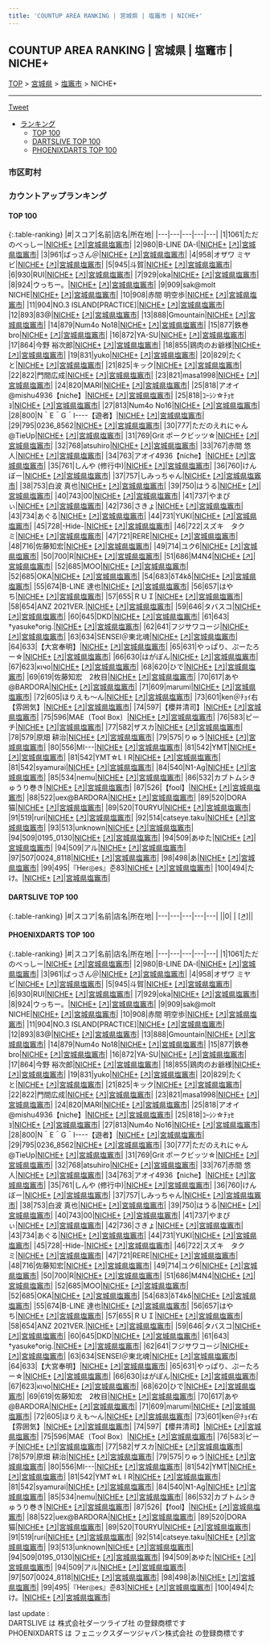 ```yaml
---
title: 'COUNTUP AREA RANKING | 宮城県 | 塩竈市 | NICHE+'
---
```

## COUNTUP AREA RANKING | 宮城県 | 塩竈市 | NICHE+

[TOP](/darts/rank/) > [宮城県](/darts/rank/宮城県/) > [塩竈市](/darts/rank/宮城県/塩竈市/) > NICHE+

___

<a href="https://twitter.com/share?ref_src=twsrc%5Etfw" data-text="COUNTUP AREA RANKING | 宮城県塩竈市NICHE+" class="twitter-share-button" data-hashtags="DARTSLIVE,PHOENIXDARTS,darts,ダーツ" data-show-count="false">Tweet</a>

* [ランキング](#カウントアップランキング)
    * [TOP 100](#top-100)
    * [DARTSLIVE TOP 100](#dartslive-top-100)
    * [PHOENIXDARTS TOP 100](#phoenixdarts-top-100)

### 市区町村

<ul>

</ul>

### カウントアップランキング

#### TOP 100



{:.table-ranking}
|#|スコア|名前|店名|所在地|
|---|---|---|---|---|
|1|1061|<span class="rank-name-pd">ただのべっしー</span>|<a href="/darts/rank/shops/82475.html">NICHE+</a> <a href="https://vs.phoenixdarts.com/jp/shop/shopDetailInfo/s_82475?s_seq=82475">[↗]</a>|<a href="/darts/rank/宮城県/塩竈市">宮城県塩竈市</a>|
|2|980|<span class="rank-name-pd">B-LINE  DA-I</span>|<a href="/darts/rank/shops/82475.html">NICHE+</a> <a href="https://vs.phoenixdarts.com/jp/shop/shopDetailInfo/s_82475?s_seq=82475">[↗]</a>|<a href="/darts/rank/宮城県/塩竈市">宮城県塩竈市</a>|
|3|961|<span class="rank-name-pd">ばっさん＠</span>|<a href="/darts/rank/shops/82475.html">NICHE+</a> <a href="https://vs.phoenixdarts.com/jp/shop/shopDetailInfo/s_82475?s_seq=82475">[↗]</a>|<a href="/darts/rank/宮城県/塩竈市">宮城県塩竈市</a>|
|4|958|<span class="rank-name-pd">オザワ ミヤビ</span>|<a href="/darts/rank/shops/82475.html">NICHE+</a> <a href="https://vs.phoenixdarts.com/jp/shop/shopDetailInfo/s_82475?s_seq=82475">[↗]</a>|<a href="/darts/rank/宮城県/塩竈市">宮城県塩竈市</a>|
|5|945|<span class="rank-name-pd">斗賀</span>|<a href="/darts/rank/shops/82475.html">NICHE+</a> <a href="https://vs.phoenixdarts.com/jp/shop/shopDetailInfo/s_82475?s_seq=82475">[↗]</a>|<a href="/darts/rank/宮城県/塩竈市">宮城県塩竈市</a>|
|6|930|<span class="rank-name-pd">RUI</span>|<a href="/darts/rank/shops/82475.html">NICHE+</a> <a href="https://vs.phoenixdarts.com/jp/shop/shopDetailInfo/s_82475?s_seq=82475">[↗]</a>|<a href="/darts/rank/宮城県/塩竈市">宮城県塩竈市</a>|
|7|929|<span class="rank-name-pd">oka</span>|<a href="/darts/rank/shops/82475.html">NICHE+</a> <a href="https://vs.phoenixdarts.com/jp/shop/shopDetailInfo/s_82475?s_seq=82475">[↗]</a>|<a href="/darts/rank/宮城県/塩竈市">宮城県塩竈市</a>|
|8|924|<span class="rank-name-pd">ウっちー。</span>|<a href="/darts/rank/shops/82475.html">NICHE+</a> <a href="https://vs.phoenixdarts.com/jp/shop/shopDetailInfo/s_82475?s_seq=82475">[↗]</a>|<a href="/darts/rank/宮城県/塩竈市">宮城県塩竈市</a>|
|9|909|<span class="rank-name-pd">sak@molt　NICHE</span>|<a href="/darts/rank/shops/82475.html">NICHE+</a> <a href="https://vs.phoenixdarts.com/jp/shop/shopDetailInfo/s_82475?s_seq=82475">[↗]</a>|<a href="/darts/rank/宮城県/塩竈市">宮城県塩竈市</a>|
|10|908|<span class="rank-name-pd"><span class="pro-icon-pd"></span>赤間 明空歩</span>|<a href="/darts/rank/shops/82475.html">NICHE+</a> <a href="https://vs.phoenixdarts.com/jp/shop/shopDetailInfo/s_82475?s_seq=82475">[↗]</a>|<a href="/darts/rank/宮城県/塩竈市">宮城県塩竈市</a>|
|11|904|<span class="rank-name-pd">NO.3 ISLAND[PRACTICE]</span>|<a href="/darts/rank/shops/82475.html">NICHE+</a> <a href="https://vs.phoenixdarts.com/jp/shop/shopDetailInfo/s_82475?s_seq=82475">[↗]</a>|<a href="/darts/rank/宮城県/塩竈市">宮城県塩竈市</a>|
|12|893|<span class="rank-name-pd">83@</span>|<a href="/darts/rank/shops/82475.html">NICHE+</a> <a href="https://vs.phoenixdarts.com/jp/shop/shopDetailInfo/s_82475?s_seq=82475">[↗]</a>|<a href="/darts/rank/宮城県/塩竈市">宮城県塩竈市</a>|
|13|888|<span class="rank-name-pd">Gmountain</span>|<a href="/darts/rank/shops/82475.html">NICHE+</a> <a href="https://vs.phoenixdarts.com/jp/shop/shopDetailInfo/s_82475?s_seq=82475">[↗]</a>|<a href="/darts/rank/宮城県/塩竈市">宮城県塩竈市</a>|
|14|879|<span class="rank-name-pd">Num4o No18</span>|<a href="/darts/rank/shops/82475.html">NICHE+</a> <a href="https://vs.phoenixdarts.com/jp/shop/shopDetailInfo/s_82475?s_seq=82475">[↗]</a>|<a href="/darts/rank/宮城県/塩竈市">宮城県塩竈市</a>|
|15|877|<span class="rank-name-pd">鉄巻bro</span>|<a href="/darts/rank/shops/82475.html">NICHE+</a> <a href="https://vs.phoenixdarts.com/jp/shop/shopDetailInfo/s_82475?s_seq=82475">[↗]</a>|<a href="/darts/rank/宮城県/塩竈市">宮城県塩竈市</a>|
|16|872|<span class="rank-name-pd">YA-SU</span>|<a href="/darts/rank/shops/82475.html">NICHE+</a> <a href="https://vs.phoenixdarts.com/jp/shop/shopDetailInfo/s_82475?s_seq=82475">[↗]</a>|<a href="/darts/rank/宮城県/塩竈市">宮城県塩竈市</a>|
|17|864|<span class="rank-name-pd"><span class="pro-icon-pd"></span>今野 裕次郎</span>|<a href="/darts/rank/shops/82475.html">NICHE+</a> <a href="https://vs.phoenixdarts.com/jp/shop/shopDetailInfo/s_82475?s_seq=82475">[↗]</a>|<a href="/darts/rank/宮城県/塩竈市">宮城県塩竈市</a>|
|18|855|<span class="rank-name-pd">鶏肉のお爺様</span>|<a href="/darts/rank/shops/82475.html">NICHE+</a> <a href="https://vs.phoenixdarts.com/jp/shop/shopDetailInfo/s_82475?s_seq=82475">[↗]</a>|<a href="/darts/rank/宮城県/塩竈市">宮城県塩竈市</a>|
|19|831|<span class="rank-name-pd">yuko</span>|<a href="/darts/rank/shops/82475.html">NICHE+</a> <a href="https://vs.phoenixdarts.com/jp/shop/shopDetailInfo/s_82475?s_seq=82475">[↗]</a>|<a href="/darts/rank/宮城県/塩竈市">宮城県塩竈市</a>|
|20|829|<span class="rank-name-pd">たくと</span>|<a href="/darts/rank/shops/82475.html">NICHE+</a> <a href="https://vs.phoenixdarts.com/jp/shop/shopDetailInfo/s_82475?s_seq=82475">[↗]</a>|<a href="/darts/rank/宮城県/塩竈市">宮城県塩竈市</a>|
|21|825|<span class="rank-name-pd">キック</span>|<a href="/darts/rank/shops/82475.html">NICHE+</a> <a href="https://vs.phoenixdarts.com/jp/shop/shopDetailInfo/s_82475?s_seq=82475">[↗]</a>|<a href="/darts/rank/宮城県/塩竈市">宮城県塩竈市</a>|
|22|822|<span class="rank-name-pd">門間広成</span>|<a href="/darts/rank/shops/82475.html">NICHE+</a> <a href="https://vs.phoenixdarts.com/jp/shop/shopDetailInfo/s_82475?s_seq=82475">[↗]</a>|<a href="/darts/rank/宮城県/塩竈市">宮城県塩竈市</a>|
|23|821|<span class="rank-name-pd">masa1998</span>|<a href="/darts/rank/shops/82475.html">NICHE+</a> <a href="https://vs.phoenixdarts.com/jp/shop/shopDetailInfo/s_82475?s_seq=82475">[↗]</a>|<a href="/darts/rank/宮城県/塩竈市">宮城県塩竈市</a>|
|24|820|<span class="rank-name-pd">MARI</span>|<a href="/darts/rank/shops/82475.html">NICHE+</a> <a href="https://vs.phoenixdarts.com/jp/shop/shopDetailInfo/s_82475?s_seq=82475">[↗]</a>|<a href="/darts/rank/宮城県/塩竈市">宮城県塩竈市</a>|
|25|818|<span class="rank-name-pd">アオイ@mishu4936【niche】</span>|<a href="/darts/rank/shops/82475.html">NICHE+</a> <a href="https://vs.phoenixdarts.com/jp/shop/shopDetailInfo/s_82475?s_seq=82475">[↗]</a>|<a href="/darts/rank/宮城県/塩竈市">宮城県塩竈市</a>|
|25|818|<span class="rank-name-pd">ｺｰｼﾝ☆ﾁｮｾﾖ</span>|<a href="/darts/rank/shops/82475.html">NICHE+</a> <a href="https://vs.phoenixdarts.com/jp/shop/shopDetailInfo/s_82475?s_seq=82475">[↗]</a>|<a href="/darts/rank/宮城県/塩竈市">宮城県塩竈市</a>|
|27|813|<span class="rank-name-pd">Num4o No16</span>|<a href="/darts/rank/shops/82475.html">NICHE+</a> <a href="https://vs.phoenixdarts.com/jp/shop/shopDetailInfo/s_82475?s_seq=82475">[↗]</a>|<a href="/darts/rank/宮城県/塩竈市">宮城県塩竈市</a>|
|28|800|<span class="rank-name-pd">N＾E＾G＾I----【遊者】</span>|<a href="/darts/rank/shops/82475.html">NICHE+</a> <a href="https://vs.phoenixdarts.com/jp/shop/shopDetailInfo/s_82475?s_seq=82475">[↗]</a>|<a href="/darts/rank/宮城県/塩竈市">宮城県塩竈市</a>|
|29|795|<span class="rank-name-pd">0236_8562</span>|<a href="/darts/rank/shops/82475.html">NICHE+</a> <a href="https://vs.phoenixdarts.com/jp/shop/shopDetailInfo/s_82475?s_seq=82475">[↗]</a>|<a href="/darts/rank/宮城県/塩竈市">宮城県塩竈市</a>|
|30|777|<span class="rank-name-pd">ただのえれにゃん@TieUp</span>|<a href="/darts/rank/shops/82475.html">NICHE+</a> <a href="https://vs.phoenixdarts.com/jp/shop/shopDetailInfo/s_82475?s_seq=82475">[↗]</a>|<a href="/darts/rank/宮城県/塩竈市">宮城県塩竈市</a>|
|31|769|<span class="rank-name-pd">Grit ポークビッツ☆</span>|<a href="/darts/rank/shops/82475.html">NICHE+</a> <a href="https://vs.phoenixdarts.com/jp/shop/shopDetailInfo/s_82475?s_seq=82475">[↗]</a>|<a href="/darts/rank/宮城県/塩竈市">宮城県塩竈市</a>|
|32|768|<span class="rank-name-pd">atsuhiro</span>|<a href="/darts/rank/shops/82475.html">NICHE+</a> <a href="https://vs.phoenixdarts.com/jp/shop/shopDetailInfo/s_82475?s_seq=82475">[↗]</a>|<a href="/darts/rank/宮城県/塩竈市">宮城県塩竈市</a>|
|33|767|<span class="rank-name-pd"><span class="pro-icon-pd"></span>赤間 悠人</span>|<a href="/darts/rank/shops/82475.html">NICHE+</a> <a href="https://vs.phoenixdarts.com/jp/shop/shopDetailInfo/s_82475?s_seq=82475">[↗]</a>|<a href="/darts/rank/宮城県/塩竈市">宮城県塩竈市</a>|
|34|763|<span class="rank-name-pd">アオイ4936【niche】</span>|<a href="/darts/rank/shops/82475.html">NICHE+</a> <a href="https://vs.phoenixdarts.com/jp/shop/shopDetailInfo/s_82475?s_seq=82475">[↗]</a>|<a href="/darts/rank/宮城県/塩竈市">宮城県塩竈市</a>|
|35|761|<span class="rank-name-pd">しんや  (修行中)</span>|<a href="/darts/rank/shops/82475.html">NICHE+</a> <a href="https://vs.phoenixdarts.com/jp/shop/shopDetailInfo/s_82475?s_seq=82475">[↗]</a>|<a href="/darts/rank/宮城県/塩竈市">宮城県塩竈市</a>|
|36|760|<span class="rank-name-pd">けんぼー</span>|<a href="/darts/rank/shops/82475.html">NICHE+</a> <a href="https://vs.phoenixdarts.com/jp/shop/shopDetailInfo/s_82475?s_seq=82475">[↗]</a>|<a href="/darts/rank/宮城県/塩竈市">宮城県塩竈市</a>|
|37|757|<span class="rank-name-pd">しみっちゃん</span>|<a href="/darts/rank/shops/82475.html">NICHE+</a> <a href="https://vs.phoenixdarts.com/jp/shop/shopDetailInfo/s_82475?s_seq=82475">[↗]</a>|<a href="/darts/rank/宮城県/塩竈市">宮城県塩竈市</a>|
|38|753|<span class="rank-name-pd">白波 真也</span>|<a href="/darts/rank/shops/82475.html">NICHE+</a> <a href="https://vs.phoenixdarts.com/jp/shop/shopDetailInfo/s_82475?s_seq=82475">[↗]</a>|<a href="/darts/rank/宮城県/塩竈市">宮城県塩竈市</a>|
|39|750|<span class="rank-name-pd">はうる</span>|<a href="/darts/rank/shops/82475.html">NICHE+</a> <a href="https://vs.phoenixdarts.com/jp/shop/shopDetailInfo/s_82475?s_seq=82475">[↗]</a>|<a href="/darts/rank/宮城県/塩竈市">宮城県塩竈市</a>|
|40|743|<span class="rank-name-pd">00</span>|<a href="/darts/rank/shops/82475.html">NICHE+</a> <a href="https://vs.phoenixdarts.com/jp/shop/shopDetailInfo/s_82475?s_seq=82475">[↗]</a>|<a href="/darts/rank/宮城県/塩竈市">宮城県塩竈市</a>|
|41|737|<span class="rank-name-pd">やまぴぃ</span>|<a href="/darts/rank/shops/82475.html">NICHE+</a> <a href="https://vs.phoenixdarts.com/jp/shop/shopDetailInfo/s_82475?s_seq=82475">[↗]</a>|<a href="/darts/rank/宮城県/塩竈市">宮城県塩竈市</a>|
|42|736|<span class="rank-name-pd">さきょ</span>|<a href="/darts/rank/shops/82475.html">NICHE+</a> <a href="https://vs.phoenixdarts.com/jp/shop/shopDetailInfo/s_82475?s_seq=82475">[↗]</a>|<a href="/darts/rank/宮城県/塩竈市">宮城県塩竈市</a>|
|43|734|<span class="rank-name-pd">あぐる</span>|<a href="/darts/rank/shops/82475.html">NICHE+</a> <a href="https://vs.phoenixdarts.com/jp/shop/shopDetailInfo/s_82475?s_seq=82475">[↗]</a>|<a href="/darts/rank/宮城県/塩竈市">宮城県塩竈市</a>|
|44|731|<span class="rank-name-pd">YUKI</span>|<a href="/darts/rank/shops/82475.html">NICHE+</a> <a href="https://vs.phoenixdarts.com/jp/shop/shopDetailInfo/s_82475?s_seq=82475">[↗]</a>|<a href="/darts/rank/宮城県/塩竈市">宮城県塩竈市</a>|
|45|728|<span class="rank-name-pd">-Hide-</span>|<a href="/darts/rank/shops/82475.html">NICHE+</a> <a href="https://vs.phoenixdarts.com/jp/shop/shopDetailInfo/s_82475?s_seq=82475">[↗]</a>|<a href="/darts/rank/宮城県/塩竈市">宮城県塩竈市</a>|
|46|722|<span class="rank-name-pd">スズキ　タクミ</span>|<a href="/darts/rank/shops/82475.html">NICHE+</a> <a href="https://vs.phoenixdarts.com/jp/shop/shopDetailInfo/s_82475?s_seq=82475">[↗]</a>|<a href="/darts/rank/宮城県/塩竈市">宮城県塩竈市</a>|
|47|721|<span class="rank-name-pd">RERE</span>|<a href="/darts/rank/shops/82475.html">NICHE+</a> <a href="https://vs.phoenixdarts.com/jp/shop/shopDetailInfo/s_82475?s_seq=82475">[↗]</a>|<a href="/darts/rank/宮城県/塩竈市">宮城県塩竈市</a>|
|48|716|<span class="rank-name-pd">佐藤知宏</span>|<a href="/darts/rank/shops/82475.html">NICHE+</a> <a href="https://vs.phoenixdarts.com/jp/shop/shopDetailInfo/s_82475?s_seq=82475">[↗]</a>|<a href="/darts/rank/宮城県/塩竈市">宮城県塩竈市</a>|
|49|714|<span class="rank-name-pd">ユク6</span>|<a href="/darts/rank/shops/82475.html">NICHE+</a> <a href="https://vs.phoenixdarts.com/jp/shop/shopDetailInfo/s_82475?s_seq=82475">[↗]</a>|<a href="/darts/rank/宮城県/塩竈市">宮城県塩竈市</a>|
|50|700|<span class="rank-name-pd">R</span>|<a href="/darts/rank/shops/82475.html">NICHE+</a> <a href="https://vs.phoenixdarts.com/jp/shop/shopDetailInfo/s_82475?s_seq=82475">[↗]</a>|<a href="/darts/rank/宮城県/塩竈市">宮城県塩竈市</a>|
|51|686|<span class="rank-name-pd">M4N4</span>|<a href="/darts/rank/shops/82475.html">NICHE+</a> <a href="https://vs.phoenixdarts.com/jp/shop/shopDetailInfo/s_82475?s_seq=82475">[↗]</a>|<a href="/darts/rank/宮城県/塩竈市">宮城県塩竈市</a>|
|52|685|<span class="rank-name-pd">MOO</span>|<a href="/darts/rank/shops/82475.html">NICHE+</a> <a href="https://vs.phoenixdarts.com/jp/shop/shopDetailInfo/s_82475?s_seq=82475">[↗]</a>|<a href="/darts/rank/宮城県/塩竈市">宮城県塩竈市</a>|
|52|685|<span class="rank-name-pd">OKA</span>|<a href="/darts/rank/shops/82475.html">NICHE+</a> <a href="https://vs.phoenixdarts.com/jp/shop/shopDetailInfo/s_82475?s_seq=82475">[↗]</a>|<a href="/darts/rank/宮城県/塩竈市">宮城県塩竈市</a>|
|54|683|<span class="rank-name-pd">δT4kδ</span>|<a href="/darts/rank/shops/82475.html">NICHE+</a> <a href="https://vs.phoenixdarts.com/jp/shop/shopDetailInfo/s_82475?s_seq=82475">[↗]</a>|<a href="/darts/rank/宮城県/塩竈市">宮城県塩竈市</a>|
|55|674|<span class="rank-name-pd">B-LINE   達也</span>|<a href="/darts/rank/shops/82475.html">NICHE+</a> <a href="https://vs.phoenixdarts.com/jp/shop/shopDetailInfo/s_82475?s_seq=82475">[↗]</a>|<a href="/darts/rank/宮城県/塩竈市">宮城県塩竈市</a>|
|56|657|<span class="rank-name-pd">はやち</span>|<a href="/darts/rank/shops/82475.html">NICHE+</a> <a href="https://vs.phoenixdarts.com/jp/shop/shopDetailInfo/s_82475?s_seq=82475">[↗]</a>|<a href="/darts/rank/宮城県/塩竈市">宮城県塩竈市</a>|
|57|655|<span class="rank-name-pd">ＲＵＩ</span>|<a href="/darts/rank/shops/82475.html">NICHE+</a> <a href="https://vs.phoenixdarts.com/jp/shop/shopDetailInfo/s_82475?s_seq=82475">[↗]</a>|<a href="/darts/rank/宮城県/塩竈市">宮城県塩竈市</a>|
|58|654|<span class="rank-name-pd">ANZ 2021VER.</span>|<a href="/darts/rank/shops/82475.html">NICHE+</a> <a href="https://vs.phoenixdarts.com/jp/shop/shopDetailInfo/s_82475?s_seq=82475">[↗]</a>|<a href="/darts/rank/宮城県/塩竈市">宮城県塩竈市</a>|
|59|646|<span class="rank-name-pd">タバスコ</span>|<a href="/darts/rank/shops/82475.html">NICHE+</a> <a href="https://vs.phoenixdarts.com/jp/shop/shopDetailInfo/s_82475?s_seq=82475">[↗]</a>|<a href="/darts/rank/宮城県/塩竈市">宮城県塩竈市</a>|
|60|645|<span class="rank-name-pd">DKD</span>|<a href="/darts/rank/shops/82475.html">NICHE+</a> <a href="https://vs.phoenixdarts.com/jp/shop/shopDetailInfo/s_82475?s_seq=82475">[↗]</a>|<a href="/darts/rank/宮城県/塩竈市">宮城県塩竈市</a>|
|61|643|<span class="rank-name-pd">†yasuke†orig.</span>|<a href="/darts/rank/shops/82475.html">NICHE+</a> <a href="https://vs.phoenixdarts.com/jp/shop/shopDetailInfo/s_82475?s_seq=82475">[↗]</a>|<a href="/darts/rank/宮城県/塩竈市">宮城県塩竈市</a>|
|62|641|<span class="rank-name-pd">フジサワコージ</span>|<a href="/darts/rank/shops/82475.html">NICHE+</a> <a href="https://vs.phoenixdarts.com/jp/shop/shopDetailInfo/s_82475?s_seq=82475">[↗]</a>|<a href="/darts/rank/宮城県/塩竈市">宮城県塩竈市</a>|
|63|634|<span class="rank-name-pd">SENSEI＠東北魂</span>|<a href="/darts/rank/shops/82475.html">NICHE+</a> <a href="https://vs.phoenixdarts.com/jp/shop/shopDetailInfo/s_82475?s_seq=82475">[↗]</a>|<a href="/darts/rank/宮城県/塩竈市">宮城県塩竈市</a>|
|64|633|<span class="rank-name-pd">【大宮奉明】</span>|<a href="/darts/rank/shops/82475.html">NICHE+</a> <a href="https://vs.phoenixdarts.com/jp/shop/shopDetailInfo/s_82475?s_seq=82475">[↗]</a>|<a href="/darts/rank/宮城県/塩竈市">宮城県塩竈市</a>|
|65|631|<span class="rank-name-pd">やっぱり、ぷーたろー☆</span>|<a href="/darts/rank/shops/82475.html">NICHE+</a> <a href="https://vs.phoenixdarts.com/jp/shop/shopDetailInfo/s_82475?s_seq=82475">[↗]</a>|<a href="/darts/rank/宮城県/塩竈市">宮城県塩竈市</a>|
|66|630|<span class="rank-name-pd">はがぽん</span>|<a href="/darts/rank/shops/82475.html">NICHE+</a> <a href="https://vs.phoenixdarts.com/jp/shop/shopDetailInfo/s_82475?s_seq=82475">[↗]</a>|<a href="/darts/rank/宮城県/塩竈市">宮城県塩竈市</a>|
|67|623|<span class="rank-name-pd">κιчо</span>|<a href="/darts/rank/shops/82475.html">NICHE+</a> <a href="https://vs.phoenixdarts.com/jp/shop/shopDetailInfo/s_82475?s_seq=82475">[↗]</a>|<a href="/darts/rank/宮城県/塩竈市">宮城県塩竈市</a>|
|68|620|<span class="rank-name-pd">ひで</span>|<a href="/darts/rank/shops/82475.html">NICHE+</a> <a href="https://vs.phoenixdarts.com/jp/shop/shopDetailInfo/s_82475?s_seq=82475">[↗]</a>|<a href="/darts/rank/宮城県/塩竈市">宮城県塩竈市</a>|
|69|619|<span class="rank-name-pd">佐藤知宏　2枚目</span>|<a href="/darts/rank/shops/82475.html">NICHE+</a> <a href="https://vs.phoenixdarts.com/jp/shop/shopDetailInfo/s_82475?s_seq=82475">[↗]</a>|<a href="/darts/rank/宮城県/塩竈市">宮城県塩竈市</a>|
|70|617|<span class="rank-name-pd">あや@BARDORA</span>|<a href="/darts/rank/shops/82475.html">NICHE+</a> <a href="https://vs.phoenixdarts.com/jp/shop/shopDetailInfo/s_82475?s_seq=82475">[↗]</a>|<a href="/darts/rank/宮城県/塩竈市">宮城県塩竈市</a>|
|71|609|<span class="rank-name-pd">marumi</span>|<a href="/darts/rank/shops/82475.html">NICHE+</a> <a href="https://vs.phoenixdarts.com/jp/shop/shopDetailInfo/s_82475?s_seq=82475">[↗]</a>|<a href="/darts/rank/宮城県/塩竈市">宮城県塩竈市</a>|
|72|605|<span class="rank-name-pd">ほりえも〜ん</span>|<a href="/darts/rank/shops/82475.html">NICHE+</a> <a href="https://vs.phoenixdarts.com/jp/shop/shopDetailInfo/s_82475?s_seq=82475">[↗]</a>|<a href="/darts/rank/宮城県/塩竈市">宮城県塩竈市</a>|
|73|601|<span class="rank-name-pd">ken＠ﾁｮｲ右【雰囲気】</span>|<a href="/darts/rank/shops/82475.html">NICHE+</a> <a href="https://vs.phoenixdarts.com/jp/shop/shopDetailInfo/s_82475?s_seq=82475">[↗]</a>|<a href="/darts/rank/宮城県/塩竈市">宮城県塩竈市</a>|
|74|597|<span class="rank-name-pd">【櫻井清司】</span>|<a href="/darts/rank/shops/82475.html">NICHE+</a> <a href="https://vs.phoenixdarts.com/jp/shop/shopDetailInfo/s_82475?s_seq=82475">[↗]</a>|<a href="/darts/rank/宮城県/塩竈市">宮城県塩竈市</a>|
|75|596|<span class="rank-name-pd">MAE〔Tool Box〕</span>|<a href="/darts/rank/shops/82475.html">NICHE+</a> <a href="https://vs.phoenixdarts.com/jp/shop/shopDetailInfo/s_82475?s_seq=82475">[↗]</a>|<a href="/darts/rank/宮城県/塩竈市">宮城県塩竈市</a>|
|76|583|<span class="rank-name-pd">ピーチ</span>|<a href="/darts/rank/shops/82475.html">NICHE+</a> <a href="https://vs.phoenixdarts.com/jp/shop/shopDetailInfo/s_82475?s_seq=82475">[↗]</a>|<a href="/darts/rank/宮城県/塩竈市">宮城県塩竈市</a>|
|77|582|<span class="rank-name-pd">ザスカ</span>|<a href="/darts/rank/shops/82475.html">NICHE+</a> <a href="https://vs.phoenixdarts.com/jp/shop/shopDetailInfo/s_82475?s_seq=82475">[↗]</a>|<a href="/darts/rank/宮城県/塩竈市">宮城県塩竈市</a>|
|78|579|<span class="rank-name-pd">原畑 耕治</span>|<a href="/darts/rank/shops/82475.html">NICHE+</a> <a href="https://vs.phoenixdarts.com/jp/shop/shopDetailInfo/s_82475?s_seq=82475">[↗]</a>|<a href="/darts/rank/宮城県/塩竈市">宮城県塩竈市</a>|
|79|575|<span class="rank-name-pd">りゅう</span>|<a href="/darts/rank/shops/82475.html">NICHE+</a> <a href="https://vs.phoenixdarts.com/jp/shop/shopDetailInfo/s_82475?s_seq=82475">[↗]</a>|<a href="/darts/rank/宮城県/塩竈市">宮城県塩竈市</a>|
|80|556|<span class="rank-name-pd">MI---</span>|<a href="/darts/rank/shops/82475.html">NICHE+</a> <a href="https://vs.phoenixdarts.com/jp/shop/shopDetailInfo/s_82475?s_seq=82475">[↗]</a>|<a href="/darts/rank/宮城県/塩竈市">宮城県塩竈市</a>|
|81|542|<span class="rank-name-pd">YMT</span>|<a href="/darts/rank/shops/82475.html">NICHE+</a> <a href="https://vs.phoenixdarts.com/jp/shop/shopDetailInfo/s_82475?s_seq=82475">[↗]</a>|<a href="/darts/rank/宮城県/塩竈市">宮城県塩竈市</a>|
|81|542|<span class="rank-name-pd">YMT☆L I R</span>|<a href="/darts/rank/shops/82475.html">NICHE+</a> <a href="https://vs.phoenixdarts.com/jp/shop/shopDetailInfo/s_82475?s_seq=82475">[↗]</a>|<a href="/darts/rank/宮城県/塩竈市">宮城県塩竈市</a>|
|81|542|<span class="rank-name-pd">syamurai</span>|<a href="/darts/rank/shops/82475.html">NICHE+</a> <a href="https://vs.phoenixdarts.com/jp/shop/shopDetailInfo/s_82475?s_seq=82475">[↗]</a>|<a href="/darts/rank/宮城県/塩竈市">宮城県塩竈市</a>|
|84|540|<span class="rank-name-pd">N1-Ag</span>|<a href="/darts/rank/shops/82475.html">NICHE+</a> <a href="https://vs.phoenixdarts.com/jp/shop/shopDetailInfo/s_82475?s_seq=82475">[↗]</a>|<a href="/darts/rank/宮城県/塩竈市">宮城県塩竈市</a>|
|85|534|<span class="rank-name-pd">nemu</span>|<a href="/darts/rank/shops/82475.html">NICHE+</a> <a href="https://vs.phoenixdarts.com/jp/shop/shopDetailInfo/s_82475?s_seq=82475">[↗]</a>|<a href="/darts/rank/宮城県/塩竈市">宮城県塩竈市</a>|
|86|532|<span class="rank-name-pd">カブトムシきゅうり巻き</span>|<a href="/darts/rank/shops/82475.html">NICHE+</a> <a href="https://vs.phoenixdarts.com/jp/shop/shopDetailInfo/s_82475?s_seq=82475">[↗]</a>|<a href="/darts/rank/宮城県/塩竈市">宮城県塩竈市</a>|
|87|526|<span class="rank-name-pd">【fool】</span>|<a href="/darts/rank/shops/82475.html">NICHE+</a> <a href="https://vs.phoenixdarts.com/jp/shop/shopDetailInfo/s_82475?s_seq=82475">[↗]</a>|<a href="/darts/rank/宮城県/塩竈市">宮城県塩竈市</a>|
|88|522|<span class="rank-name-pd">uex@BARDORA</span>|<a href="/darts/rank/shops/82475.html">NICHE+</a> <a href="https://vs.phoenixdarts.com/jp/shop/shopDetailInfo/s_82475?s_seq=82475">[↗]</a>|<a href="/darts/rank/宮城県/塩竈市">宮城県塩竈市</a>|
|89|520|<span class="rank-name-pd">DORA猫</span>|<a href="/darts/rank/shops/82475.html">NICHE+</a> <a href="https://vs.phoenixdarts.com/jp/shop/shopDetailInfo/s_82475?s_seq=82475">[↗]</a>|<a href="/darts/rank/宮城県/塩竈市">宮城県塩竈市</a>|
|89|520|<span class="rank-name-pd">T0URYU</span>|<a href="/darts/rank/shops/82475.html">NICHE+</a> <a href="https://vs.phoenixdarts.com/jp/shop/shopDetailInfo/s_82475?s_seq=82475">[↗]</a>|<a href="/darts/rank/宮城県/塩竈市">宮城県塩竈市</a>|
|91|519|<span class="rank-name-pd">ruri</span>|<a href="/darts/rank/shops/82475.html">NICHE+</a> <a href="https://vs.phoenixdarts.com/jp/shop/shopDetailInfo/s_82475?s_seq=82475">[↗]</a>|<a href="/darts/rank/宮城県/塩竈市">宮城県塩竈市</a>|
|92|514|<span class="rank-name-pd">catseye.taku</span>|<a href="/darts/rank/shops/82475.html">NICHE+</a> <a href="https://vs.phoenixdarts.com/jp/shop/shopDetailInfo/s_82475?s_seq=82475">[↗]</a>|<a href="/darts/rank/宮城県/塩竈市">宮城県塩竈市</a>|
|93|513|<span class="rank-name-pd">unknown</span>|<a href="/darts/rank/shops/82475.html">NICHE+</a> <a href="https://vs.phoenixdarts.com/jp/shop/shopDetailInfo/s_82475?s_seq=82475">[↗]</a>|<a href="/darts/rank/宮城県/塩竈市">宮城県塩竈市</a>|
|94|509|<span class="rank-name-pd">0195_0130</span>|<a href="/darts/rank/shops/82475.html">NICHE+</a> <a href="https://vs.phoenixdarts.com/jp/shop/shopDetailInfo/s_82475?s_seq=82475">[↗]</a>|<a href="/darts/rank/宮城県/塩竈市">宮城県塩竈市</a>|
|94|509|<span class="rank-name-pd">あゆた</span>|<a href="/darts/rank/shops/82475.html">NICHE+</a> <a href="https://vs.phoenixdarts.com/jp/shop/shopDetailInfo/s_82475?s_seq=82475">[↗]</a>|<a href="/darts/rank/宮城県/塩竈市">宮城県塩竈市</a>|
|94|509|<span class="rank-name-pd">アル</span>|<a href="/darts/rank/shops/82475.html">NICHE+</a> <a href="https://vs.phoenixdarts.com/jp/shop/shopDetailInfo/s_82475?s_seq=82475">[↗]</a>|<a href="/darts/rank/宮城県/塩竈市">宮城県塩竈市</a>|
|97|507|<span class="rank-name-pd">0024_8118</span>|<a href="/darts/rank/shops/82475.html">NICHE+</a> <a href="https://vs.phoenixdarts.com/jp/shop/shopDetailInfo/s_82475?s_seq=82475">[↗]</a>|<a href="/darts/rank/宮城県/塩竈市">宮城県塩竈市</a>|
|98|498|<span class="rank-name-pd">あ</span>|<a href="/darts/rank/shops/82475.html">NICHE+</a> <a href="https://vs.phoenixdarts.com/jp/shop/shopDetailInfo/s_82475?s_seq=82475">[↗]</a>|<a href="/darts/rank/宮城県/塩竈市">宮城県塩竈市</a>|
|99|495|<span class="rank-name-pd">『Her◎es』준83</span>|<a href="/darts/rank/shops/82475.html">NICHE+</a> <a href="https://vs.phoenixdarts.com/jp/shop/shopDetailInfo/s_82475?s_seq=82475">[↗]</a>|<a href="/darts/rank/宮城県/塩竈市">宮城県塩竈市</a>|
|100|494|<span class="rank-name-pd">たけ。</span>|<a href="/darts/rank/shops/82475.html">NICHE+</a> <a href="https://vs.phoenixdarts.com/jp/shop/shopDetailInfo/s_82475?s_seq=82475">[↗]</a>|<a href="/darts/rank/宮城県/塩竈市">宮城県塩竈市</a>|


#### DARTSLIVE TOP 100



{:.table-ranking}
|#|スコア|名前|店名|所在地|
|---|---|---|---|---|
||0|<span class="rank-name-dl"> </span>|<a href="/darts/rank/shops/.html"></a> <a href="">[↗]</a>|<a href="/darts/rank//"></a>|


#### PHOENIXDARTS TOP 100



{:.table-ranking}
|#|スコア|名前|店名|所在地|
|---|---|---|---|---|
|1|1061|<span class="rank-name-pd">ただのべっしー</span>|<a href="/darts/rank/shops/82475.html">NICHE+</a> <a href="https://vs.phoenixdarts.com/jp/shop/shopDetailInfo/s_82475?s_seq=82475">[↗]</a>|<a href="/darts/rank/宮城県/塩竈市">宮城県塩竈市</a>|
|2|980|<span class="rank-name-pd">B-LINE  DA-I</span>|<a href="/darts/rank/shops/82475.html">NICHE+</a> <a href="https://vs.phoenixdarts.com/jp/shop/shopDetailInfo/s_82475?s_seq=82475">[↗]</a>|<a href="/darts/rank/宮城県/塩竈市">宮城県塩竈市</a>|
|3|961|<span class="rank-name-pd">ばっさん＠</span>|<a href="/darts/rank/shops/82475.html">NICHE+</a> <a href="https://vs.phoenixdarts.com/jp/shop/shopDetailInfo/s_82475?s_seq=82475">[↗]</a>|<a href="/darts/rank/宮城県/塩竈市">宮城県塩竈市</a>|
|4|958|<span class="rank-name-pd">オザワ ミヤビ</span>|<a href="/darts/rank/shops/82475.html">NICHE+</a> <a href="https://vs.phoenixdarts.com/jp/shop/shopDetailInfo/s_82475?s_seq=82475">[↗]</a>|<a href="/darts/rank/宮城県/塩竈市">宮城県塩竈市</a>|
|5|945|<span class="rank-name-pd">斗賀</span>|<a href="/darts/rank/shops/82475.html">NICHE+</a> <a href="https://vs.phoenixdarts.com/jp/shop/shopDetailInfo/s_82475?s_seq=82475">[↗]</a>|<a href="/darts/rank/宮城県/塩竈市">宮城県塩竈市</a>|
|6|930|<span class="rank-name-pd">RUI</span>|<a href="/darts/rank/shops/82475.html">NICHE+</a> <a href="https://vs.phoenixdarts.com/jp/shop/shopDetailInfo/s_82475?s_seq=82475">[↗]</a>|<a href="/darts/rank/宮城県/塩竈市">宮城県塩竈市</a>|
|7|929|<span class="rank-name-pd">oka</span>|<a href="/darts/rank/shops/82475.html">NICHE+</a> <a href="https://vs.phoenixdarts.com/jp/shop/shopDetailInfo/s_82475?s_seq=82475">[↗]</a>|<a href="/darts/rank/宮城県/塩竈市">宮城県塩竈市</a>|
|8|924|<span class="rank-name-pd">ウっちー。</span>|<a href="/darts/rank/shops/82475.html">NICHE+</a> <a href="https://vs.phoenixdarts.com/jp/shop/shopDetailInfo/s_82475?s_seq=82475">[↗]</a>|<a href="/darts/rank/宮城県/塩竈市">宮城県塩竈市</a>|
|9|909|<span class="rank-name-pd">sak@molt　NICHE</span>|<a href="/darts/rank/shops/82475.html">NICHE+</a> <a href="https://vs.phoenixdarts.com/jp/shop/shopDetailInfo/s_82475?s_seq=82475">[↗]</a>|<a href="/darts/rank/宮城県/塩竈市">宮城県塩竈市</a>|
|10|908|<span class="rank-name-pd"><span class="pro-icon-pd"></span>赤間 明空歩</span>|<a href="/darts/rank/shops/82475.html">NICHE+</a> <a href="https://vs.phoenixdarts.com/jp/shop/shopDetailInfo/s_82475?s_seq=82475">[↗]</a>|<a href="/darts/rank/宮城県/塩竈市">宮城県塩竈市</a>|
|11|904|<span class="rank-name-pd">NO.3 ISLAND[PRACTICE]</span>|<a href="/darts/rank/shops/82475.html">NICHE+</a> <a href="https://vs.phoenixdarts.com/jp/shop/shopDetailInfo/s_82475?s_seq=82475">[↗]</a>|<a href="/darts/rank/宮城県/塩竈市">宮城県塩竈市</a>|
|12|893|<span class="rank-name-pd">83@</span>|<a href="/darts/rank/shops/82475.html">NICHE+</a> <a href="https://vs.phoenixdarts.com/jp/shop/shopDetailInfo/s_82475?s_seq=82475">[↗]</a>|<a href="/darts/rank/宮城県/塩竈市">宮城県塩竈市</a>|
|13|888|<span class="rank-name-pd">Gmountain</span>|<a href="/darts/rank/shops/82475.html">NICHE+</a> <a href="https://vs.phoenixdarts.com/jp/shop/shopDetailInfo/s_82475?s_seq=82475">[↗]</a>|<a href="/darts/rank/宮城県/塩竈市">宮城県塩竈市</a>|
|14|879|<span class="rank-name-pd">Num4o No18</span>|<a href="/darts/rank/shops/82475.html">NICHE+</a> <a href="https://vs.phoenixdarts.com/jp/shop/shopDetailInfo/s_82475?s_seq=82475">[↗]</a>|<a href="/darts/rank/宮城県/塩竈市">宮城県塩竈市</a>|
|15|877|<span class="rank-name-pd">鉄巻bro</span>|<a href="/darts/rank/shops/82475.html">NICHE+</a> <a href="https://vs.phoenixdarts.com/jp/shop/shopDetailInfo/s_82475?s_seq=82475">[↗]</a>|<a href="/darts/rank/宮城県/塩竈市">宮城県塩竈市</a>|
|16|872|<span class="rank-name-pd">YA-SU</span>|<a href="/darts/rank/shops/82475.html">NICHE+</a> <a href="https://vs.phoenixdarts.com/jp/shop/shopDetailInfo/s_82475?s_seq=82475">[↗]</a>|<a href="/darts/rank/宮城県/塩竈市">宮城県塩竈市</a>|
|17|864|<span class="rank-name-pd"><span class="pro-icon-pd"></span>今野 裕次郎</span>|<a href="/darts/rank/shops/82475.html">NICHE+</a> <a href="https://vs.phoenixdarts.com/jp/shop/shopDetailInfo/s_82475?s_seq=82475">[↗]</a>|<a href="/darts/rank/宮城県/塩竈市">宮城県塩竈市</a>|
|18|855|<span class="rank-name-pd">鶏肉のお爺様</span>|<a href="/darts/rank/shops/82475.html">NICHE+</a> <a href="https://vs.phoenixdarts.com/jp/shop/shopDetailInfo/s_82475?s_seq=82475">[↗]</a>|<a href="/darts/rank/宮城県/塩竈市">宮城県塩竈市</a>|
|19|831|<span class="rank-name-pd">yuko</span>|<a href="/darts/rank/shops/82475.html">NICHE+</a> <a href="https://vs.phoenixdarts.com/jp/shop/shopDetailInfo/s_82475?s_seq=82475">[↗]</a>|<a href="/darts/rank/宮城県/塩竈市">宮城県塩竈市</a>|
|20|829|<span class="rank-name-pd">たくと</span>|<a href="/darts/rank/shops/82475.html">NICHE+</a> <a href="https://vs.phoenixdarts.com/jp/shop/shopDetailInfo/s_82475?s_seq=82475">[↗]</a>|<a href="/darts/rank/宮城県/塩竈市">宮城県塩竈市</a>|
|21|825|<span class="rank-name-pd">キック</span>|<a href="/darts/rank/shops/82475.html">NICHE+</a> <a href="https://vs.phoenixdarts.com/jp/shop/shopDetailInfo/s_82475?s_seq=82475">[↗]</a>|<a href="/darts/rank/宮城県/塩竈市">宮城県塩竈市</a>|
|22|822|<span class="rank-name-pd">門間広成</span>|<a href="/darts/rank/shops/82475.html">NICHE+</a> <a href="https://vs.phoenixdarts.com/jp/shop/shopDetailInfo/s_82475?s_seq=82475">[↗]</a>|<a href="/darts/rank/宮城県/塩竈市">宮城県塩竈市</a>|
|23|821|<span class="rank-name-pd">masa1998</span>|<a href="/darts/rank/shops/82475.html">NICHE+</a> <a href="https://vs.phoenixdarts.com/jp/shop/shopDetailInfo/s_82475?s_seq=82475">[↗]</a>|<a href="/darts/rank/宮城県/塩竈市">宮城県塩竈市</a>|
|24|820|<span class="rank-name-pd">MARI</span>|<a href="/darts/rank/shops/82475.html">NICHE+</a> <a href="https://vs.phoenixdarts.com/jp/shop/shopDetailInfo/s_82475?s_seq=82475">[↗]</a>|<a href="/darts/rank/宮城県/塩竈市">宮城県塩竈市</a>|
|25|818|<span class="rank-name-pd">アオイ@mishu4936【niche】</span>|<a href="/darts/rank/shops/82475.html">NICHE+</a> <a href="https://vs.phoenixdarts.com/jp/shop/shopDetailInfo/s_82475?s_seq=82475">[↗]</a>|<a href="/darts/rank/宮城県/塩竈市">宮城県塩竈市</a>|
|25|818|<span class="rank-name-pd">ｺｰｼﾝ☆ﾁｮｾﾖ</span>|<a href="/darts/rank/shops/82475.html">NICHE+</a> <a href="https://vs.phoenixdarts.com/jp/shop/shopDetailInfo/s_82475?s_seq=82475">[↗]</a>|<a href="/darts/rank/宮城県/塩竈市">宮城県塩竈市</a>|
|27|813|<span class="rank-name-pd">Num4o No16</span>|<a href="/darts/rank/shops/82475.html">NICHE+</a> <a href="https://vs.phoenixdarts.com/jp/shop/shopDetailInfo/s_82475?s_seq=82475">[↗]</a>|<a href="/darts/rank/宮城県/塩竈市">宮城県塩竈市</a>|
|28|800|<span class="rank-name-pd">N＾E＾G＾I----【遊者】</span>|<a href="/darts/rank/shops/82475.html">NICHE+</a> <a href="https://vs.phoenixdarts.com/jp/shop/shopDetailInfo/s_82475?s_seq=82475">[↗]</a>|<a href="/darts/rank/宮城県/塩竈市">宮城県塩竈市</a>|
|29|795|<span class="rank-name-pd">0236_8562</span>|<a href="/darts/rank/shops/82475.html">NICHE+</a> <a href="https://vs.phoenixdarts.com/jp/shop/shopDetailInfo/s_82475?s_seq=82475">[↗]</a>|<a href="/darts/rank/宮城県/塩竈市">宮城県塩竈市</a>|
|30|777|<span class="rank-name-pd">ただのえれにゃん@TieUp</span>|<a href="/darts/rank/shops/82475.html">NICHE+</a> <a href="https://vs.phoenixdarts.com/jp/shop/shopDetailInfo/s_82475?s_seq=82475">[↗]</a>|<a href="/darts/rank/宮城県/塩竈市">宮城県塩竈市</a>|
|31|769|<span class="rank-name-pd">Grit ポークビッツ☆</span>|<a href="/darts/rank/shops/82475.html">NICHE+</a> <a href="https://vs.phoenixdarts.com/jp/shop/shopDetailInfo/s_82475?s_seq=82475">[↗]</a>|<a href="/darts/rank/宮城県/塩竈市">宮城県塩竈市</a>|
|32|768|<span class="rank-name-pd">atsuhiro</span>|<a href="/darts/rank/shops/82475.html">NICHE+</a> <a href="https://vs.phoenixdarts.com/jp/shop/shopDetailInfo/s_82475?s_seq=82475">[↗]</a>|<a href="/darts/rank/宮城県/塩竈市">宮城県塩竈市</a>|
|33|767|<span class="rank-name-pd"><span class="pro-icon-pd"></span>赤間 悠人</span>|<a href="/darts/rank/shops/82475.html">NICHE+</a> <a href="https://vs.phoenixdarts.com/jp/shop/shopDetailInfo/s_82475?s_seq=82475">[↗]</a>|<a href="/darts/rank/宮城県/塩竈市">宮城県塩竈市</a>|
|34|763|<span class="rank-name-pd">アオイ4936【niche】</span>|<a href="/darts/rank/shops/82475.html">NICHE+</a> <a href="https://vs.phoenixdarts.com/jp/shop/shopDetailInfo/s_82475?s_seq=82475">[↗]</a>|<a href="/darts/rank/宮城県/塩竈市">宮城県塩竈市</a>|
|35|761|<span class="rank-name-pd">しんや  (修行中)</span>|<a href="/darts/rank/shops/82475.html">NICHE+</a> <a href="https://vs.phoenixdarts.com/jp/shop/shopDetailInfo/s_82475?s_seq=82475">[↗]</a>|<a href="/darts/rank/宮城県/塩竈市">宮城県塩竈市</a>|
|36|760|<span class="rank-name-pd">けんぼー</span>|<a href="/darts/rank/shops/82475.html">NICHE+</a> <a href="https://vs.phoenixdarts.com/jp/shop/shopDetailInfo/s_82475?s_seq=82475">[↗]</a>|<a href="/darts/rank/宮城県/塩竈市">宮城県塩竈市</a>|
|37|757|<span class="rank-name-pd">しみっちゃん</span>|<a href="/darts/rank/shops/82475.html">NICHE+</a> <a href="https://vs.phoenixdarts.com/jp/shop/shopDetailInfo/s_82475?s_seq=82475">[↗]</a>|<a href="/darts/rank/宮城県/塩竈市">宮城県塩竈市</a>|
|38|753|<span class="rank-name-pd">白波 真也</span>|<a href="/darts/rank/shops/82475.html">NICHE+</a> <a href="https://vs.phoenixdarts.com/jp/shop/shopDetailInfo/s_82475?s_seq=82475">[↗]</a>|<a href="/darts/rank/宮城県/塩竈市">宮城県塩竈市</a>|
|39|750|<span class="rank-name-pd">はうる</span>|<a href="/darts/rank/shops/82475.html">NICHE+</a> <a href="https://vs.phoenixdarts.com/jp/shop/shopDetailInfo/s_82475?s_seq=82475">[↗]</a>|<a href="/darts/rank/宮城県/塩竈市">宮城県塩竈市</a>|
|40|743|<span class="rank-name-pd">00</span>|<a href="/darts/rank/shops/82475.html">NICHE+</a> <a href="https://vs.phoenixdarts.com/jp/shop/shopDetailInfo/s_82475?s_seq=82475">[↗]</a>|<a href="/darts/rank/宮城県/塩竈市">宮城県塩竈市</a>|
|41|737|<span class="rank-name-pd">やまぴぃ</span>|<a href="/darts/rank/shops/82475.html">NICHE+</a> <a href="https://vs.phoenixdarts.com/jp/shop/shopDetailInfo/s_82475?s_seq=82475">[↗]</a>|<a href="/darts/rank/宮城県/塩竈市">宮城県塩竈市</a>|
|42|736|<span class="rank-name-pd">さきょ</span>|<a href="/darts/rank/shops/82475.html">NICHE+</a> <a href="https://vs.phoenixdarts.com/jp/shop/shopDetailInfo/s_82475?s_seq=82475">[↗]</a>|<a href="/darts/rank/宮城県/塩竈市">宮城県塩竈市</a>|
|43|734|<span class="rank-name-pd">あぐる</span>|<a href="/darts/rank/shops/82475.html">NICHE+</a> <a href="https://vs.phoenixdarts.com/jp/shop/shopDetailInfo/s_82475?s_seq=82475">[↗]</a>|<a href="/darts/rank/宮城県/塩竈市">宮城県塩竈市</a>|
|44|731|<span class="rank-name-pd">YUKI</span>|<a href="/darts/rank/shops/82475.html">NICHE+</a> <a href="https://vs.phoenixdarts.com/jp/shop/shopDetailInfo/s_82475?s_seq=82475">[↗]</a>|<a href="/darts/rank/宮城県/塩竈市">宮城県塩竈市</a>|
|45|728|<span class="rank-name-pd">-Hide-</span>|<a href="/darts/rank/shops/82475.html">NICHE+</a> <a href="https://vs.phoenixdarts.com/jp/shop/shopDetailInfo/s_82475?s_seq=82475">[↗]</a>|<a href="/darts/rank/宮城県/塩竈市">宮城県塩竈市</a>|
|46|722|<span class="rank-name-pd">スズキ　タクミ</span>|<a href="/darts/rank/shops/82475.html">NICHE+</a> <a href="https://vs.phoenixdarts.com/jp/shop/shopDetailInfo/s_82475?s_seq=82475">[↗]</a>|<a href="/darts/rank/宮城県/塩竈市">宮城県塩竈市</a>|
|47|721|<span class="rank-name-pd">RERE</span>|<a href="/darts/rank/shops/82475.html">NICHE+</a> <a href="https://vs.phoenixdarts.com/jp/shop/shopDetailInfo/s_82475?s_seq=82475">[↗]</a>|<a href="/darts/rank/宮城県/塩竈市">宮城県塩竈市</a>|
|48|716|<span class="rank-name-pd">佐藤知宏</span>|<a href="/darts/rank/shops/82475.html">NICHE+</a> <a href="https://vs.phoenixdarts.com/jp/shop/shopDetailInfo/s_82475?s_seq=82475">[↗]</a>|<a href="/darts/rank/宮城県/塩竈市">宮城県塩竈市</a>|
|49|714|<span class="rank-name-pd">ユク6</span>|<a href="/darts/rank/shops/82475.html">NICHE+</a> <a href="https://vs.phoenixdarts.com/jp/shop/shopDetailInfo/s_82475?s_seq=82475">[↗]</a>|<a href="/darts/rank/宮城県/塩竈市">宮城県塩竈市</a>|
|50|700|<span class="rank-name-pd">R</span>|<a href="/darts/rank/shops/82475.html">NICHE+</a> <a href="https://vs.phoenixdarts.com/jp/shop/shopDetailInfo/s_82475?s_seq=82475">[↗]</a>|<a href="/darts/rank/宮城県/塩竈市">宮城県塩竈市</a>|
|51|686|<span class="rank-name-pd">M4N4</span>|<a href="/darts/rank/shops/82475.html">NICHE+</a> <a href="https://vs.phoenixdarts.com/jp/shop/shopDetailInfo/s_82475?s_seq=82475">[↗]</a>|<a href="/darts/rank/宮城県/塩竈市">宮城県塩竈市</a>|
|52|685|<span class="rank-name-pd">MOO</span>|<a href="/darts/rank/shops/82475.html">NICHE+</a> <a href="https://vs.phoenixdarts.com/jp/shop/shopDetailInfo/s_82475?s_seq=82475">[↗]</a>|<a href="/darts/rank/宮城県/塩竈市">宮城県塩竈市</a>|
|52|685|<span class="rank-name-pd">OKA</span>|<a href="/darts/rank/shops/82475.html">NICHE+</a> <a href="https://vs.phoenixdarts.com/jp/shop/shopDetailInfo/s_82475?s_seq=82475">[↗]</a>|<a href="/darts/rank/宮城県/塩竈市">宮城県塩竈市</a>|
|54|683|<span class="rank-name-pd">δT4kδ</span>|<a href="/darts/rank/shops/82475.html">NICHE+</a> <a href="https://vs.phoenixdarts.com/jp/shop/shopDetailInfo/s_82475?s_seq=82475">[↗]</a>|<a href="/darts/rank/宮城県/塩竈市">宮城県塩竈市</a>|
|55|674|<span class="rank-name-pd">B-LINE   達也</span>|<a href="/darts/rank/shops/82475.html">NICHE+</a> <a href="https://vs.phoenixdarts.com/jp/shop/shopDetailInfo/s_82475?s_seq=82475">[↗]</a>|<a href="/darts/rank/宮城県/塩竈市">宮城県塩竈市</a>|
|56|657|<span class="rank-name-pd">はやち</span>|<a href="/darts/rank/shops/82475.html">NICHE+</a> <a href="https://vs.phoenixdarts.com/jp/shop/shopDetailInfo/s_82475?s_seq=82475">[↗]</a>|<a href="/darts/rank/宮城県/塩竈市">宮城県塩竈市</a>|
|57|655|<span class="rank-name-pd">ＲＵＩ</span>|<a href="/darts/rank/shops/82475.html">NICHE+</a> <a href="https://vs.phoenixdarts.com/jp/shop/shopDetailInfo/s_82475?s_seq=82475">[↗]</a>|<a href="/darts/rank/宮城県/塩竈市">宮城県塩竈市</a>|
|58|654|<span class="rank-name-pd">ANZ 2021VER.</span>|<a href="/darts/rank/shops/82475.html">NICHE+</a> <a href="https://vs.phoenixdarts.com/jp/shop/shopDetailInfo/s_82475?s_seq=82475">[↗]</a>|<a href="/darts/rank/宮城県/塩竈市">宮城県塩竈市</a>|
|59|646|<span class="rank-name-pd">タバスコ</span>|<a href="/darts/rank/shops/82475.html">NICHE+</a> <a href="https://vs.phoenixdarts.com/jp/shop/shopDetailInfo/s_82475?s_seq=82475">[↗]</a>|<a href="/darts/rank/宮城県/塩竈市">宮城県塩竈市</a>|
|60|645|<span class="rank-name-pd">DKD</span>|<a href="/darts/rank/shops/82475.html">NICHE+</a> <a href="https://vs.phoenixdarts.com/jp/shop/shopDetailInfo/s_82475?s_seq=82475">[↗]</a>|<a href="/darts/rank/宮城県/塩竈市">宮城県塩竈市</a>|
|61|643|<span class="rank-name-pd">†yasuke†orig.</span>|<a href="/darts/rank/shops/82475.html">NICHE+</a> <a href="https://vs.phoenixdarts.com/jp/shop/shopDetailInfo/s_82475?s_seq=82475">[↗]</a>|<a href="/darts/rank/宮城県/塩竈市">宮城県塩竈市</a>|
|62|641|<span class="rank-name-pd">フジサワコージ</span>|<a href="/darts/rank/shops/82475.html">NICHE+</a> <a href="https://vs.phoenixdarts.com/jp/shop/shopDetailInfo/s_82475?s_seq=82475">[↗]</a>|<a href="/darts/rank/宮城県/塩竈市">宮城県塩竈市</a>|
|63|634|<span class="rank-name-pd">SENSEI＠東北魂</span>|<a href="/darts/rank/shops/82475.html">NICHE+</a> <a href="https://vs.phoenixdarts.com/jp/shop/shopDetailInfo/s_82475?s_seq=82475">[↗]</a>|<a href="/darts/rank/宮城県/塩竈市">宮城県塩竈市</a>|
|64|633|<span class="rank-name-pd">【大宮奉明】</span>|<a href="/darts/rank/shops/82475.html">NICHE+</a> <a href="https://vs.phoenixdarts.com/jp/shop/shopDetailInfo/s_82475?s_seq=82475">[↗]</a>|<a href="/darts/rank/宮城県/塩竈市">宮城県塩竈市</a>|
|65|631|<span class="rank-name-pd">やっぱり、ぷーたろー☆</span>|<a href="/darts/rank/shops/82475.html">NICHE+</a> <a href="https://vs.phoenixdarts.com/jp/shop/shopDetailInfo/s_82475?s_seq=82475">[↗]</a>|<a href="/darts/rank/宮城県/塩竈市">宮城県塩竈市</a>|
|66|630|<span class="rank-name-pd">はがぽん</span>|<a href="/darts/rank/shops/82475.html">NICHE+</a> <a href="https://vs.phoenixdarts.com/jp/shop/shopDetailInfo/s_82475?s_seq=82475">[↗]</a>|<a href="/darts/rank/宮城県/塩竈市">宮城県塩竈市</a>|
|67|623|<span class="rank-name-pd">κιчо</span>|<a href="/darts/rank/shops/82475.html">NICHE+</a> <a href="https://vs.phoenixdarts.com/jp/shop/shopDetailInfo/s_82475?s_seq=82475">[↗]</a>|<a href="/darts/rank/宮城県/塩竈市">宮城県塩竈市</a>|
|68|620|<span class="rank-name-pd">ひで</span>|<a href="/darts/rank/shops/82475.html">NICHE+</a> <a href="https://vs.phoenixdarts.com/jp/shop/shopDetailInfo/s_82475?s_seq=82475">[↗]</a>|<a href="/darts/rank/宮城県/塩竈市">宮城県塩竈市</a>|
|69|619|<span class="rank-name-pd">佐藤知宏　2枚目</span>|<a href="/darts/rank/shops/82475.html">NICHE+</a> <a href="https://vs.phoenixdarts.com/jp/shop/shopDetailInfo/s_82475?s_seq=82475">[↗]</a>|<a href="/darts/rank/宮城県/塩竈市">宮城県塩竈市</a>|
|70|617|<span class="rank-name-pd">あや@BARDORA</span>|<a href="/darts/rank/shops/82475.html">NICHE+</a> <a href="https://vs.phoenixdarts.com/jp/shop/shopDetailInfo/s_82475?s_seq=82475">[↗]</a>|<a href="/darts/rank/宮城県/塩竈市">宮城県塩竈市</a>|
|71|609|<span class="rank-name-pd">marumi</span>|<a href="/darts/rank/shops/82475.html">NICHE+</a> <a href="https://vs.phoenixdarts.com/jp/shop/shopDetailInfo/s_82475?s_seq=82475">[↗]</a>|<a href="/darts/rank/宮城県/塩竈市">宮城県塩竈市</a>|
|72|605|<span class="rank-name-pd">ほりえも〜ん</span>|<a href="/darts/rank/shops/82475.html">NICHE+</a> <a href="https://vs.phoenixdarts.com/jp/shop/shopDetailInfo/s_82475?s_seq=82475">[↗]</a>|<a href="/darts/rank/宮城県/塩竈市">宮城県塩竈市</a>|
|73|601|<span class="rank-name-pd">ken＠ﾁｮｲ右【雰囲気】</span>|<a href="/darts/rank/shops/82475.html">NICHE+</a> <a href="https://vs.phoenixdarts.com/jp/shop/shopDetailInfo/s_82475?s_seq=82475">[↗]</a>|<a href="/darts/rank/宮城県/塩竈市">宮城県塩竈市</a>|
|74|597|<span class="rank-name-pd">【櫻井清司】</span>|<a href="/darts/rank/shops/82475.html">NICHE+</a> <a href="https://vs.phoenixdarts.com/jp/shop/shopDetailInfo/s_82475?s_seq=82475">[↗]</a>|<a href="/darts/rank/宮城県/塩竈市">宮城県塩竈市</a>|
|75|596|<span class="rank-name-pd">MAE〔Tool Box〕</span>|<a href="/darts/rank/shops/82475.html">NICHE+</a> <a href="https://vs.phoenixdarts.com/jp/shop/shopDetailInfo/s_82475?s_seq=82475">[↗]</a>|<a href="/darts/rank/宮城県/塩竈市">宮城県塩竈市</a>|
|76|583|<span class="rank-name-pd">ピーチ</span>|<a href="/darts/rank/shops/82475.html">NICHE+</a> <a href="https://vs.phoenixdarts.com/jp/shop/shopDetailInfo/s_82475?s_seq=82475">[↗]</a>|<a href="/darts/rank/宮城県/塩竈市">宮城県塩竈市</a>|
|77|582|<span class="rank-name-pd">ザスカ</span>|<a href="/darts/rank/shops/82475.html">NICHE+</a> <a href="https://vs.phoenixdarts.com/jp/shop/shopDetailInfo/s_82475?s_seq=82475">[↗]</a>|<a href="/darts/rank/宮城県/塩竈市">宮城県塩竈市</a>|
|78|579|<span class="rank-name-pd">原畑 耕治</span>|<a href="/darts/rank/shops/82475.html">NICHE+</a> <a href="https://vs.phoenixdarts.com/jp/shop/shopDetailInfo/s_82475?s_seq=82475">[↗]</a>|<a href="/darts/rank/宮城県/塩竈市">宮城県塩竈市</a>|
|79|575|<span class="rank-name-pd">りゅう</span>|<a href="/darts/rank/shops/82475.html">NICHE+</a> <a href="https://vs.phoenixdarts.com/jp/shop/shopDetailInfo/s_82475?s_seq=82475">[↗]</a>|<a href="/darts/rank/宮城県/塩竈市">宮城県塩竈市</a>|
|80|556|<span class="rank-name-pd">MI---</span>|<a href="/darts/rank/shops/82475.html">NICHE+</a> <a href="https://vs.phoenixdarts.com/jp/shop/shopDetailInfo/s_82475?s_seq=82475">[↗]</a>|<a href="/darts/rank/宮城県/塩竈市">宮城県塩竈市</a>|
|81|542|<span class="rank-name-pd">YMT</span>|<a href="/darts/rank/shops/82475.html">NICHE+</a> <a href="https://vs.phoenixdarts.com/jp/shop/shopDetailInfo/s_82475?s_seq=82475">[↗]</a>|<a href="/darts/rank/宮城県/塩竈市">宮城県塩竈市</a>|
|81|542|<span class="rank-name-pd">YMT☆L I R</span>|<a href="/darts/rank/shops/82475.html">NICHE+</a> <a href="https://vs.phoenixdarts.com/jp/shop/shopDetailInfo/s_82475?s_seq=82475">[↗]</a>|<a href="/darts/rank/宮城県/塩竈市">宮城県塩竈市</a>|
|81|542|<span class="rank-name-pd">syamurai</span>|<a href="/darts/rank/shops/82475.html">NICHE+</a> <a href="https://vs.phoenixdarts.com/jp/shop/shopDetailInfo/s_82475?s_seq=82475">[↗]</a>|<a href="/darts/rank/宮城県/塩竈市">宮城県塩竈市</a>|
|84|540|<span class="rank-name-pd">N1-Ag</span>|<a href="/darts/rank/shops/82475.html">NICHE+</a> <a href="https://vs.phoenixdarts.com/jp/shop/shopDetailInfo/s_82475?s_seq=82475">[↗]</a>|<a href="/darts/rank/宮城県/塩竈市">宮城県塩竈市</a>|
|85|534|<span class="rank-name-pd">nemu</span>|<a href="/darts/rank/shops/82475.html">NICHE+</a> <a href="https://vs.phoenixdarts.com/jp/shop/shopDetailInfo/s_82475?s_seq=82475">[↗]</a>|<a href="/darts/rank/宮城県/塩竈市">宮城県塩竈市</a>|
|86|532|<span class="rank-name-pd">カブトムシきゅうり巻き</span>|<a href="/darts/rank/shops/82475.html">NICHE+</a> <a href="https://vs.phoenixdarts.com/jp/shop/shopDetailInfo/s_82475?s_seq=82475">[↗]</a>|<a href="/darts/rank/宮城県/塩竈市">宮城県塩竈市</a>|
|87|526|<span class="rank-name-pd">【fool】</span>|<a href="/darts/rank/shops/82475.html">NICHE+</a> <a href="https://vs.phoenixdarts.com/jp/shop/shopDetailInfo/s_82475?s_seq=82475">[↗]</a>|<a href="/darts/rank/宮城県/塩竈市">宮城県塩竈市</a>|
|88|522|<span class="rank-name-pd">uex@BARDORA</span>|<a href="/darts/rank/shops/82475.html">NICHE+</a> <a href="https://vs.phoenixdarts.com/jp/shop/shopDetailInfo/s_82475?s_seq=82475">[↗]</a>|<a href="/darts/rank/宮城県/塩竈市">宮城県塩竈市</a>|
|89|520|<span class="rank-name-pd">DORA猫</span>|<a href="/darts/rank/shops/82475.html">NICHE+</a> <a href="https://vs.phoenixdarts.com/jp/shop/shopDetailInfo/s_82475?s_seq=82475">[↗]</a>|<a href="/darts/rank/宮城県/塩竈市">宮城県塩竈市</a>|
|89|520|<span class="rank-name-pd">T0URYU</span>|<a href="/darts/rank/shops/82475.html">NICHE+</a> <a href="https://vs.phoenixdarts.com/jp/shop/shopDetailInfo/s_82475?s_seq=82475">[↗]</a>|<a href="/darts/rank/宮城県/塩竈市">宮城県塩竈市</a>|
|91|519|<span class="rank-name-pd">ruri</span>|<a href="/darts/rank/shops/82475.html">NICHE+</a> <a href="https://vs.phoenixdarts.com/jp/shop/shopDetailInfo/s_82475?s_seq=82475">[↗]</a>|<a href="/darts/rank/宮城県/塩竈市">宮城県塩竈市</a>|
|92|514|<span class="rank-name-pd">catseye.taku</span>|<a href="/darts/rank/shops/82475.html">NICHE+</a> <a href="https://vs.phoenixdarts.com/jp/shop/shopDetailInfo/s_82475?s_seq=82475">[↗]</a>|<a href="/darts/rank/宮城県/塩竈市">宮城県塩竈市</a>|
|93|513|<span class="rank-name-pd">unknown</span>|<a href="/darts/rank/shops/82475.html">NICHE+</a> <a href="https://vs.phoenixdarts.com/jp/shop/shopDetailInfo/s_82475?s_seq=82475">[↗]</a>|<a href="/darts/rank/宮城県/塩竈市">宮城県塩竈市</a>|
|94|509|<span class="rank-name-pd">0195_0130</span>|<a href="/darts/rank/shops/82475.html">NICHE+</a> <a href="https://vs.phoenixdarts.com/jp/shop/shopDetailInfo/s_82475?s_seq=82475">[↗]</a>|<a href="/darts/rank/宮城県/塩竈市">宮城県塩竈市</a>|
|94|509|<span class="rank-name-pd">あゆた</span>|<a href="/darts/rank/shops/82475.html">NICHE+</a> <a href="https://vs.phoenixdarts.com/jp/shop/shopDetailInfo/s_82475?s_seq=82475">[↗]</a>|<a href="/darts/rank/宮城県/塩竈市">宮城県塩竈市</a>|
|94|509|<span class="rank-name-pd">アル</span>|<a href="/darts/rank/shops/82475.html">NICHE+</a> <a href="https://vs.phoenixdarts.com/jp/shop/shopDetailInfo/s_82475?s_seq=82475">[↗]</a>|<a href="/darts/rank/宮城県/塩竈市">宮城県塩竈市</a>|
|97|507|<span class="rank-name-pd">0024_8118</span>|<a href="/darts/rank/shops/82475.html">NICHE+</a> <a href="https://vs.phoenixdarts.com/jp/shop/shopDetailInfo/s_82475?s_seq=82475">[↗]</a>|<a href="/darts/rank/宮城県/塩竈市">宮城県塩竈市</a>|
|98|498|<span class="rank-name-pd">あ</span>|<a href="/darts/rank/shops/82475.html">NICHE+</a> <a href="https://vs.phoenixdarts.com/jp/shop/shopDetailInfo/s_82475?s_seq=82475">[↗]</a>|<a href="/darts/rank/宮城県/塩竈市">宮城県塩竈市</a>|
|99|495|<span class="rank-name-pd">『Her◎es』준83</span>|<a href="/darts/rank/shops/82475.html">NICHE+</a> <a href="https://vs.phoenixdarts.com/jp/shop/shopDetailInfo/s_82475?s_seq=82475">[↗]</a>|<a href="/darts/rank/宮城県/塩竈市">宮城県塩竈市</a>|
|100|494|<span class="rank-name-pd">たけ。</span>|<a href="/darts/rank/shops/82475.html">NICHE+</a> <a href="https://vs.phoenixdarts.com/jp/shop/shopDetailInfo/s_82475?s_seq=82475">[↗]</a>|<a href="/darts/rank/宮城県/塩竈市">宮城県塩竈市</a>|


<div class="footer border-top border-gray-light mt-5 pt-3 text-right text-gray">
    last update : <span style="font-weight: italic" id="foot_last_modified"></span><br />
    DARTSLIVE は 株式会社ダーツライブ社 の登録商標です<br />
    PHOENIXDARTS は フェニックスダーツジャパン株式会社 の登録商標です<br />
</div>

<script src="https://cdnjs.cloudflare.com/ajax/libs/jquery.tablesorter/2.31.3/js/jquery.tablesorter.min.js" integrity="sha512-qzgd5cYSZcosqpzpn7zF2ZId8f/8CHmFKZ8j7mU4OUXTNRd5g+ZHBPsgKEwoqxCtdQvExE5LprwwPAgoicguNg==" crossorigin="anonymous" referrerpolicy="no-referrer"></script>
<link rel="stylesheet" href="https://cdnjs.cloudflare.com/ajax/libs/jquery.tablesorter/2.31.3/css/theme.default.min.css" integrity="sha512-wghhOJkjQX0Lh3NSWvNKeZ0ZpNn+SPVXX1Qyc9OCaogADktxrBiBdKGDoqVUOyhStvMBmJQ8ZdMHiR3wuEq8+w==" crossorigin="anonymous" referrerpolicy="no-referrer" />
<script>
$(function() {
    $(".table-ranking").tablesorter({sortList:[[0, 0]]});
    $("#foot_last_modified").text(formatDate(new Date(document.lastModified), 'yyyy-MM-dd HH:mm:ss'));
});
</script>

<script async src="https://platform.twitter.com/widgets.js" charset="utf-8"></script>